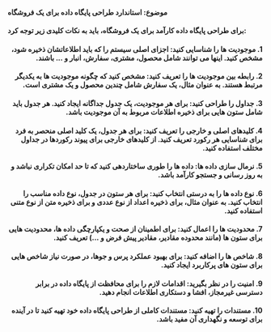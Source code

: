<h4> موضوع: استاندارد طراحی پایگاه داده برای یک فروشگاه</h4>
<h4> برای طراحی پایگاه داده کارآمد برای یک فروشگاه، باید به نکات کلیدی زیر توجه کرد:</h4>
<h4 dir="rtl"> 1. موجودیت ها را شناسایی کنید: اجزای اصلی سیستم را که باید اطلاعاتشان ذخیره شود، مشخص کنید. اینها می توانند شامل محصول، مشتری، سفارش، انبار و ... باشند.
</h4>
<h4 dir="rtl">2. رابطه بین موجودیت ها را تعریف کنید: مشخص کنید که چگونه موجودیت ها به یکدیگر مرتبط هستند. به عنوان مثال، یک سفارش شامل چندین محصول و یک مشتری است.
</h4>
<h4 dir="rtl">3. جداول را طراحی کنید: برای هر موجودیت، یک جدول جداگانه ایجاد کنید. هر جدول باید شامل ستون هایی برای ذخیره اطلاعات مربوط به آن موجودیت باشد.
</h4>
<h4 dir="rtl">4. کلیدهای اصلی و خارجی را تعریف کنید: برای هر جدول، یک کلید اصلی منحصر به فرد برای شناسایی هر رکورد تعریف کنید. از کلیدهای خارجی برای پیوند رکوردها در جداول مختلف استفاده کنید.
</h4>
<h4 dir="rtl">5. نرمال سازی داده ها: داده ها را طوری ساختاردهی کنید که تا حد امکان تکراری نباشد و به روز رسانی و جستجو کارآمد باشد.
</h4>
<h4 dir="rtl">6. نوع داده ها را به درستی انتخاب کنید: برای هر ستون در جدول، نوع داده مناسب را انتخاب کنید. به عنوان مثال، برای ذخیره اعداد از نوع عددی و برای ذخیره متن از نوع متنی استفاده کنید.
</h4>
<h4 dir="rtl">7. محدودیت ها را اعمال کنید: برای اطمینان از صحت و یکپارچگی داده ها، محدودیت هایی برای ستون ها (مانند محدوده مقادیر، مقادیر پیش فرض و ...) تعریف کنید.
</h4>
<h4 dir="rtl">8. شاخص ها را اضافه کنید: برای بهبود عملکرد پرس و جوها، در صورت نیاز شاخص هایی برای ستون های پرکاربرد ایجاد کنید.
</h4>
<h4 dir="rtl">9. امنیت را در نظر بگیرید: اقدامات لازم را برای محافظت از پایگاه داده در برابر دسترسی غیرمجاز، افشا و دستکاری اطلاعات انجام دهید.
</h4>
<h4 dir="rtl">10. مستندات را تهیه کنید: مستندات کاملی از طراحی پایگاه داده خود تهیه کنید تا در آینده برای توسعه و نگهداری آن مفید باشد.
</h4>
